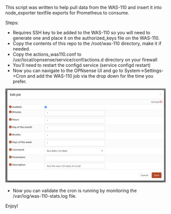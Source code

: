 This script was written to help pull data from the WAS-110 and insert it into node_exporter textfile exports for Prometheus to consume.

Steps:

* Requires SSH key to be added to the WAS-110 so you will need to generate one and place it on the authorized_keys file on the WAS-110.
* Copy the contents of this repo to the /root/was-110 directory, make it if needed. 
* Copy the actions_was110.conf to /usr/local/opnsense/service/conf/actions.d directory on your firewall 
* You'll need to restart the configd service (service configd restart)
* Now you can navigate to the OPNsense UI and go to System->Settings->Cron and add the WAS-110 job via the drop down for the time you prefer.

![alt text](https://github.com/pyrodex/was-110-opn-stats/blob/main/opnsense-cron.png?raw=true)

* Now you can validate the cron is running by monitoring the /var/log/was-110-stats.log file.

Enjoy!
